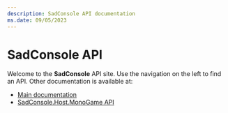```yaml
---
description: SadConsole API documentation
ms.date: 09/05/2023
---
```


# SadConsole API

Welcome to the **SadConsole** API site. Use the navigation on the left to find an API. Other documentation is available at:

- [Main documentation](../articles/index.md)
- [SadConsole.Host.MonoGame API](/monogame/api/)
